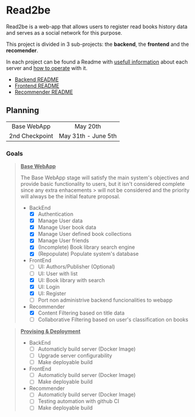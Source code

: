 # Read2be

Read2be is a web-app that allows users to register read books
history data and serves as a social network for this purpose.

This project is divided in 3 sub-projects: the **backend**,
the **frontend** and the **recomender**.

In each project can be found a Readme with <ins>usefull information</ins> about each server and <ins>how to operate</ins> with it.

- [Backend README](/backend/README.md)
- [Frontend README](/frontend/README.md)
- [Recommender README](/recommender/README.md)


## Planning

|                |                     |
|:--------------:|:-------------------:|
| Base WebApp    | May 20th            |
| 2nd Checkpoint | May 31th - June 5th |


### Goals
> <ins>**Base WebApp**</ins>
> 
> The Base WebApp stage will satisfy the main system's objectives and provide basic functionality to users, but it isn't considered complete since any extra enhacements > will not be considered and the priority will always be the initial feature proposal.
> 
> - BackEnd
>     - [x] Authentication
>     - [x] Manage User data
>     - [x] Manage User book data
>     - [x] Manage User defined book collections
>     - [x] Manage User friends
>     - [x] (Incomplete) Book library search engine
>     - [x] (Repopulate) Populate system's database 
>
> - FrontEnd
>     - [ ] UI: Authors/Publisher (Optional)
>     - [ ] UI: User with list
>     - [x] UI: Book library with search
>     - [x] UI: Login
>     - [x] UI: Register
>     - [ ] Port non administrive backend funcionalities to webapp
>
> - Recommender
>     - [x] Content Filtering based on title data
>     - [ ] Collaborative Filtering based on user's classification on books

> <ins>**Provising & Deployment**</ins>
> 
> - BackEnd
>     - [ ] Automaticly build server (Docker Image)
>     - [ ] Upgrade server configurability
>     - [ ] Make deployable build
> 
> - FrontEnd
>     - [ ] Automaticly build server (Docker Image)
>     - [ ] Make deployable build
>     
> - Recommender
>     - [ ] Automaticly build server (Docker Image)
>     - [ ] Testing automation with github CI
>     - [ ] Make deployable build


<!--
## Backend

A REST API in JSON format to implement the system logic and control the app flow.

## Frontend

A HTTP server that serves dynamic views with data from the backend.

## Recomender

A REST API in JSON format for the Recomender Engine to answer to recomendations of books to users.
-->